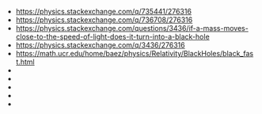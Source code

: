 - https://physics.stackexchange.com/q/735441/276316
- https://physics.stackexchange.com/q/736708/276316
- https://physics.stackexchange.com/questions/3436/if-a-mass-moves-close-to-the-speed-of-light-does-it-turn-into-a-black-hole
- https://physics.stackexchange.com/q/3436/276316
- https://math.ucr.edu/home/baez/physics/Relativity/BlackHoles/black_fast.html
- 
- 
- 
- 
- 
